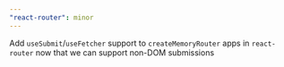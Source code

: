 ```yaml
---
"react-router": minor
---
```


Add `useSubmit`/`useFetcher` support to `createMemoryRouter` apps in `react-router` now that we can support non-DOM submissions
